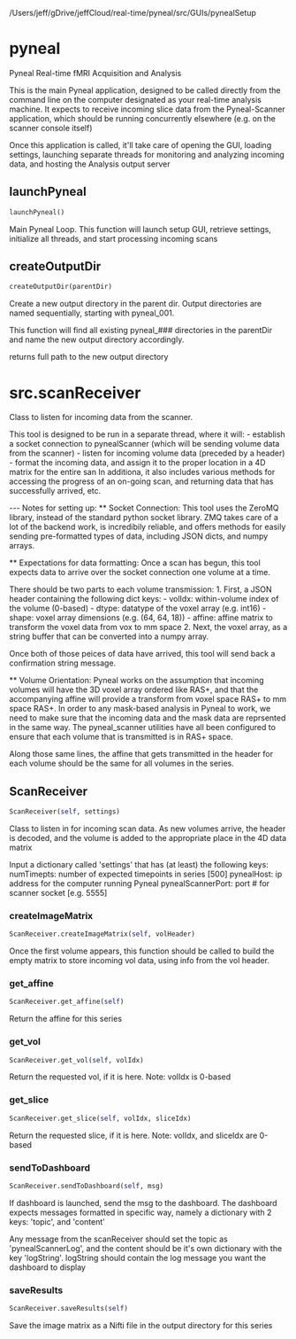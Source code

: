 /Users/jeff/gDrive/jeffCloud/real-time/pyneal/src/GUIs/pynealSetup
<h1 id="pyneal">pyneal</h1>


Pyneal Real-time fMRI Acquisition and Analysis

This is the main Pyneal application, designed to be called directly from the
command line on the computer designated as your real-time analysis machine.
It expects to receive incoming slice data from the Pyneal-Scanner application,
which should be running concurrently elsewhere (e.g. on the scanner console
itself)

Once this application is called, it'll take care of opening the
GUI, loading settings, launching separate threads for monitoring and analyzing
incoming data, and hosting the Analysis output server

<h2 id="pyneal.launchPyneal">launchPyneal</h2>

```python
launchPyneal()
```

Main Pyneal Loop. This function will launch setup GUI,
retrieve settings, initialize all threads, and start processing
incoming scans

<h2 id="pyneal.createOutputDir">createOutputDir</h2>

```python
createOutputDir(parentDir)
```

Create a new output directory in the parent dir. Output directories
are named sequentially, starting with pyneal_001.

This function will find all existing pyneal_### directories in the
parentDir and name the new output directory accordingly.

returns full path to the new output directory

<h1 id="src.scanReceiver">src.scanReceiver</h1>


Class to listen for incoming data from the scanner.

This tool is designed to be run in a separate thread, where it will:
    - establish a socket connection to pynealScanner (which will be sending volume
data from the scanner)
    - listen for incoming volume data (preceded by a header)
    - format the incoming data, and assign it to the proper location in a
    4D matrix for the entire san
In additiona, it also includes various methods for accessing the progress of an
on-going scan, and returning data that has successfully arrived, etc.

--- Notes for setting up:
** Socket Connection:
This tool uses the ZeroMQ library, instead of the standard python socket library.
ZMQ takes care of a lot of the backend work, is incredibily reliable, and offers
methods for easily sending pre-formatted types of data, including JSON dicts,
and numpy arrays.

** Expectations for data formatting:
Once a scan has begun, this tool expects data to arrive over the socket
connection one volume at a time.

There should be two parts to each volume transmission:
    1. First, a JSON header containing the following dict keys:
        - volIdx: within-volume index of the volume (0-based)
        - dtype: datatype of the voxel array (e.g. int16)
        - shape: voxel array dimensions  (e.g. (64, 64, 18))
        - affine: affine matrix to transform the voxel data from vox to mm space
    2. Next, the voxel array, as a string buffer that can be converted into a
        numpy array.

Once both of those peices of data have arrived, this tool will send back a
confirmation string message.

** Volume Orientation:
Pyneal works on the assumption that incoming volumes will have the 3D
voxel array ordered like RAS+, and that the accompanying affine will provide
a transform from voxel space RAS+ to mm space RAS+. In order to any mask-based
analysis in Pyneal to work, we need to make sure that the incoming data and the
mask data are reprsented in the same way. The pyneal_scanner utilities have all
been configured to ensure that each volume that is transmitted is in RAS+ space.

Along those same lines, the affine that gets transmitted in the header for each
volume should be the same for all volumes in the series.

<h2 id="src.scanReceiver.ScanReceiver">ScanReceiver</h2>

```python
ScanReceiver(self, settings)
```

Class to listen in for incoming scan data. As new volumes
arrive, the header is decoded, and the volume is added to
the appropriate place in the 4D data matrix

Input a dictionary called 'settings' that has (at least) the following keys:
    numTimepts: number of expected timepoints in series [500]
    pynealHost: ip address for the computer running Pyneal
    pynealScannerPort: port # for scanner socket [e.g. 5555]

<h3 id="src.scanReceiver.ScanReceiver.createImageMatrix">createImageMatrix</h3>

```python
ScanReceiver.createImageMatrix(self, volHeader)
```

Once the first volume appears, this function should be called
to build the empty matrix to store incoming vol data, using
info from the vol header.

<h3 id="src.scanReceiver.ScanReceiver.get_affine">get_affine</h3>

```python
ScanReceiver.get_affine(self)
```

Return the affine for this series

<h3 id="src.scanReceiver.ScanReceiver.get_vol">get_vol</h3>

```python
ScanReceiver.get_vol(self, volIdx)
```

Return the requested vol, if it is here.
Note: volIdx is 0-based

<h3 id="src.scanReceiver.ScanReceiver.get_slice">get_slice</h3>

```python
ScanReceiver.get_slice(self, volIdx, sliceIdx)
```

Return the requested slice, if it is here.
Note: volIdx, and sliceIdx are 0-based

<h3 id="src.scanReceiver.ScanReceiver.sendToDashboard">sendToDashboard</h3>

```python
ScanReceiver.sendToDashboard(self, msg)
```

If dashboard is launched, send the msg to the dashboard. The dashboard
expects messages formatted in specific way, namely a dictionary with 2
keys: 'topic', and 'content'

Any message from the scanReceiver should set the topic as
'pynealScannerLog', and the content should be it's own dictionary with
the key 'logString'. logString should contain the log message you want
the dashboard to display

<h3 id="src.scanReceiver.ScanReceiver.saveResults">saveResults</h3>

```python
ScanReceiver.saveResults(self)
```

Save the image matrix as a Nifti file in the output directory for this
series


